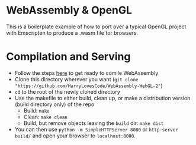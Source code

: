# WebAssembly & OpenGL

This is a boilerplate example of how to port over a typical OpenGL project with Emscripten to produce a .wasm file for browsers.

# Compilation and Serving

- Follow the steps [here](http://webassembly.org/getting-started/developers-guide/) to get ready to comile WebAssembly
- Clone this directory wherever you want (`git clone "https://github.com/HarryLovesCode/WebAssembly-WebGL-2"`)
- `cd` to the root of the newly cloned directory
- Use the makefile to either build, clean up, or make a distribution version (build directory only) of the repo
    - Build: `make`
    - Clean: `make clean`
    - Build, but remove objects leaving the `build` dir: `make dist`
- You can then use `python -m SimpleHTTPServer 8080` or `http-server build/` and open your browser to `localhost:8080`.
